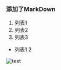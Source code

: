 ### 添加了MarkDown

1. 列表1
2. 列表2
3. 列表3
  * 列表1 2

![test](http://images.meet-true.com/default/201602/gxiwh52j1udfhgy9.jpg@200w_100q.jpg)